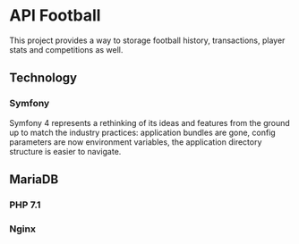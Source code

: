 # API Football

This project provides a way to storage football history, transactions, player stats and competitions as well.

## Technology

### Symfony 

Symfony 4 represents a rethinking of its ideas and features from the ground up to match the industry practices: application bundles are gone, config parameters are now environment variables, the application directory structure is easier to navigate.

## MariaDB

### PHP 7.1

### Nginx

